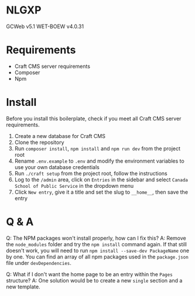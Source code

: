# NLGXP

GCWeb v5.1
WET-BOEW v4.0.31

# Requirements

- Craft CMS server requirements
- Composer
- Npm

# Install

Before you install this boilerplate, check if you meet all Craft CMS server requirements.

1. Create a new database for Craft CMS
2. Clone the repository
3. Run `composer install`, `npm install` and `npm run dev` from the project root
4. Rename `.env.example` to `.env` and modify the environment variables to use your own database credentials
5. Run `./craft setup` from the project root, follow the instructions
6. Log to the `/admin` area, click on `Entries` in the sidebar and select `Canada School of Public Service` in the dropdown menu
7. Click `New entry`, give it a title and set the slug to `__home__`, then save the entry

# Q & A

Q: The NPM packages won't install properly, how can I fix this?
A: Remove the `node_modules` folder and try the `npm install` command again. If that still doesn't work, you will need to run `npm install --save-dev PackageName` one by one. You can find an array of all npm packages used in the `package.json` file under `devDependencies`.

Q: What if I don't want the home page to be an entry within the `Pages` structure?
A: One solution would be to create a new `single` section and a new template.
